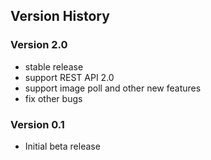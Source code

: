 ## Version History

### Version 2.0
 - stable release
 - support REST API 2.0
 - support image poll and other new features
 - fix other bugs

### Version 0.1
- Initial beta release
